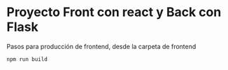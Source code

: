 # Proyecto Front con react y Back con Flask
Pasos para producción de frontend, desde la carpeta de frontend
```bash
npm run build
```
